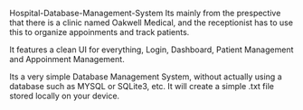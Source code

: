 Hospital-Database-Management-System
Its mainly from the prespective that there is a clinic named Oakwell Medical, and the receptionist has to use this to organize appoinments and track patients.

It features a clean UI for everything, Login, Dashboard, Patient Management and Appoinment Management.

Its a very simple Database Management System, without actually using a database such as MYSQL or SQLite3, etc. It will create a simple .txt file stored locally on your device.
